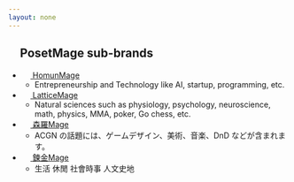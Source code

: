 ```yaml
---
layout: none
---
```


<h2><img src="https://posetmage.com/Images/Icon/PosetMage.svg" Height="16" /> PosetMage sub-brands</h2>
<ul>
  <li><a href="https://homun.posetmage.com"><img src="https://posetmage.com/Images/Icon/HomunMage.svg" Height="16" /> HomunMage</a>
    <ul>
      <li>Entrepreneurship and Technology like AI, startup, programming, etc.</li>
    </ul>
  </li>


  <li><a href="https://lattice.posetmage.com"><img src="https://posetmage.com/Images/Icon/LatticeMage.svg" Height="16" /> LatticeMage</a>
    <ul>
      <li>Natural sciences such as physiology, psychology, neuroscience, math, physics, MMA, poker, Go chess, etc.</li>
    </ul>
  </li>
  
  <li><a href="https://shinra.posetmage.com/"><img src="https://posetmage.com/Images/Icon/ShinraMage.svg" Height="16" /> 森羅Mage</a>
    <ul>
      <li>ACGN の話題には、ゲームデザイン、美術、音楽、DnD などが含まれます。</li>
    </ul>
  </li>

  <li><a href="https://alchemy.posetmage.com"><img src="https://posetmage.com/Images/Icon/AlchemyMage.svg" Height="16" /> 鍊金Mage</a>
    <ul>
      <li>生活 休閒 社會時事 人文史地</li>
    </ul>
  </li>
  
</ul>

